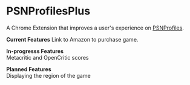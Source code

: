 # PSNProfilesPlus

A Chrome Extension that improves a user's experience on <a href="https://psnprofiles.com/">PSNProfiles</a>.

<b>Current Features</b>
Link to Amazon to purchase game.

<b>In-progresss Features</b><br>
Metacritic and OpenCritic scores

<b>Planned Features</b><br>
Displaying the region of the game

